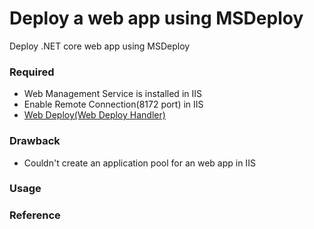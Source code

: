 # Deploy a web app using MSDeploy
Deploy .NET core web app using MSDeploy

### Required
+ Web Management Service is installed in IIS
+ Enable Remote Connection(8172 port) in IIS
+ [Web Deploy(Web Deploy Handler)](https://docs.microsoft.com/en-us/aspnet/web-forms/overview/deployment/configuring-server-environments-for-web-deployment/configuring-a-web-server-for-web-deploy-publishing-web-deploy-handler)

### Drawback
+ Couldn't create an application pool for an web app in IIS

### Usage

### Reference
